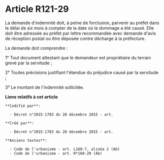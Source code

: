 # Article R121-29

La demande d'indemnité doit, à peine de forclusion, parvenir au préfet dans le délai de six mois à compter de la date où le
dommage a été causé. Elle doit être adressée au préfet par lettre recommandée avec demande d'avis de réception postal ou être
déposée contre décharge à la préfecture.

La demande doit comprendre :

1° Tout document attestant que le demandeur est propriétaire du terrain grevé par la servitude ;

2° Toutes précisions justifiant l'étendue du préjudice causé par la servitude ;

3° Le montant de l'indemnité sollicitée.

**Liens relatifs à cet article**

	**Codifié par**:

	  - Décret n°2015-1783 du 28 décembre 2015 - art.

	**Créé par**:

	  - Décret n°2015-1783 du 28 décembre 2015 - art.

	**Anciens textes**:

	  - Code de l'urbanisme - art. L160-7, alinéa 2 (Ab)
	  - Code de l'urbanisme - art. R*160-29 (Ab)
